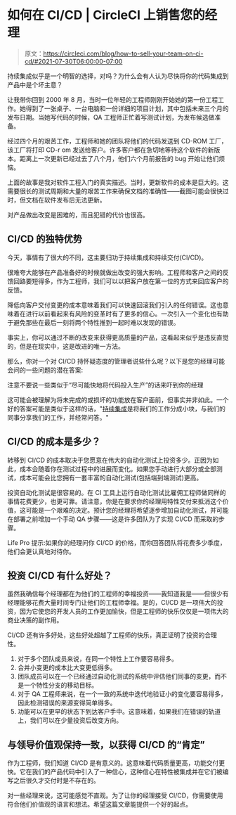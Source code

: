 # 如何在 CI/CD | CircleCI 上销售您的经理

> 原文：<https://circleci.com/blog/how-to-sell-your-team-on-ci-cd/#2021-07-30T06:00:00-07:00>

持续集成似乎是一个明智的选择，对吗？为什么会有人认为尽快将你的代码集成到产品中是个坏主意？

让我带你回到 2000 年 8 月，当时一位年轻的工程师刚刚开始她的第一份工程工作。她得到了一张桌子、一台电脑和一份详细的项目计划，其中包括未来三个月的发布日期。当她写代码的时候，QA 工程师正忙着写测试计划，为发布候选做准备。

经过四个月的艰苦工作，工程师和她的团队将他们的代码发送到 CD-ROM 工厂，该工厂将打印 CD-r om 发送给客户。许多客户都在急切地等待这个软件的新版本。距离上一次更新已经过去了八个月，他们六个月前报告的 bug 开始让他们烦恼。

上面的故事是我对软件工程入门的真实描述。当时，更新软件的成本是巨大的。这需要很长的测试周期和大量的艰苦工作来确保文档的准确性——截图可能会很快过时，但文档在软件发布后无法更新。

对产品做出改变是困难的，而且犯错的代价也很高。

## CI/CD 的独特优势

今天，事情有了很大的不同，这主要归功于持续集成和持续交付(CI/CD)。

很难夸大能够在产品准备好的时候就做出改变的强大影响。工程师和客户之间的反馈回路要短得多，作为工程师，我们可以以把客户放在第一位的方式来回应客户的反馈。

降低向客户交付变更的成本意味着我们可以快速回滚我们引入的任何错误。这也意味着在进行以前看起来有风险的变革时有了更多的信心。一次引入一个变化也有助于避免那些在最后一刻将两个特性推到一起时难以发现的错误。

事实上，你可以通过不断的改变来获得更高质量的产品，这看起来似乎是违反直觉的，但是在现实中，这是改进的唯一方法。

那么，你对一个对 CI/CD 持怀疑态度的管理者说些什么呢？以下是您的经理可能会问的一些问题的潜在答案:

注意不要说一些类似于“尽可能快地将代码投入生产”的话来吓到你的经理

这可能会被理解为将未完成的或损坏的功能放在客户面前，但事实并非如此。一个好的答案可能是类似于这样的话，"[持续集成](https://circleci.com/continuous-integration/)是将我们的工作分成小块，与我们的同事分享我们的工作，并经常问答。"

## CI/CD 的成本是多少？

转移到 CI/CD 的成本取决于您愿意在伟大的自动化测试上投资多少。正因为如此，成本会随着你在测试过程中的进展而变化。如果您手动进行大部分或全部测试，成本可能会比您拥有一套丰富的自动化测试(包括端到端测试)更高。

投资自动化测试是很容易的。在 CI 工具上运行自动化测试比雇佣工程师做同样的事情花费更少，也更可靠。请注意，你是在要求你的经理用特性交付来抵消这个价值，这可能是一个艰难的决定。预计您的经理将希望逐步增加自动化测试，并可能在部署之前增加一个手动 QA 步骤——这是许多团队为了实现 CI/CD 而采取的步骤。

Life Pro 提示:如果你的经理问你 CI/CD 的价格，而你回答团队将花费多少季度，他们会更认真地对待你。

## 投资 CI/CD 有什么好处？

虽然我确信每个经理都在为他们的工程师的幸福投资——我知道我是——但很少有经理能够花费大量时间专门让他们的工程师幸福。是的，CI/CD 是一项伟大的投资，因为它使您的开发人员的工作更加愉快，但是工程师的快乐仅仅是一项伟大的商业决策的副作用。

CI/CD 还有许多好处，这些好处超越了工程师的快乐，真正证明了投资的合理性。

1.  对于多个团队成员来说，在同一个特性上工作要容易得多。
2.  合并小变更的成本比大变更低得多。
3.  团队成员可以在一个已经通过自动化测试的系统中评估他们同事的变更，而不是一个特性分支的移动目标。
4.  对于 QA 工程师来说，在一个一致的系统中迭代地验证小的变化要容易得多，因此检测错误的来源变得简单得多。
5.  功能可以在更早的状态下到达客户手中。这意味着，如果我们在错误的轨道上，我们可以在少量投资后改变方向。

## 与领导价值观保持一致，以获得 CI/CD 的“肯定”

作为工程师，我们知道 CI/CD 是有意义的。这意味着代码质量更高，功能交付更快。它在我们的产品代码中引入了一种信心，这种信心在特性被集成并在它们被编写之后很久才交付时是不存在的。

对一些经理来说，这可能感觉不直观。为了让你的经理接受 CI/CD，你需要使用符合他们价值观的语言和想法。希望这篇文章能提供一个好的起点。